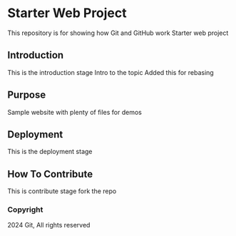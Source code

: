 # Starter Web Project

This repository is for showing how Git and GitHub work
Starter web project

## Introduction

This is the introduction stage
Intro to the topic
Added this for rebasing

## Purpose

Sample website with plenty of files for demos

## Deployment

This is the deployment stage

## How To Contribute

This is contribute stage
fork the repo

### Copyright

2024 Git, All rights reserved